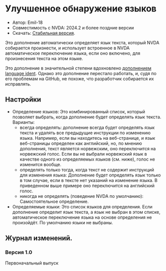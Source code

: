 # Улучшенное обнаружение языков

* Автор: Emil-18
* Совместимость с NVDA: 2024.2 и более поздние версии
* Скачать: [Стабильная версия](https://github.com/Emil-18/enhanced_language_switching/releases/download/v1.0/enhancedLanguageDetection-1.0.nvda-addon).

Это дополнение автоматически определяет язык текста, который NVDA собирается произнести, и использует встроенное в NVDA автоматическое переключение языка, если оно включено, для произнесения текста на этом языке.

Это дополнение в значительной степени вдохновлено [дополнением language ident](https://github.com/slohmaier/LanguageIdent).
Однако это дополнение перестало работать, и, судя по его проблемам на GitHub, не похоже, что разработчик собирается их исправлять.

## Настройки

* Определение языков:
    Это комбинированный список, который позволяет выбрать, когда дополнение будет определять язык текста. Варианты:
    * всегда определять:
        дополнение всегда будет определять язык текста и удалять все предыдущие инструкции по изменению языка. Например, если вы находитесь на веб-странице, и язык веб-страницы определен как английский, но, по мнению дополнения, текст является норвежским, оно переключится на норвежский голос. Если вы не выбрали норвежский язык в качестве одного из определяемых языков  (см. ниже), голос не изменится вообще.
    * определять только тогда, когда текст не содержит инструкций для изменения языка:
        Дополнение будет определять язык только в том случае, если в тексте нет указаний на изменение языка. В приведенном выше примере оно переключится на английский голос.
    * никогда не определять (поведение NVDA по умолчанию):
        Самостоятельное определение.
* Определяемые языки:
    Это список языков для определения. Если дополнение определит язык текста, а язык не выбран в этом списке, автоматическое переключение языка на основе определения не произойдёт. По умолчанию языки не выбраны.

## Журнал изменений.
### Версия 1.0

Первоначальный выпуск
